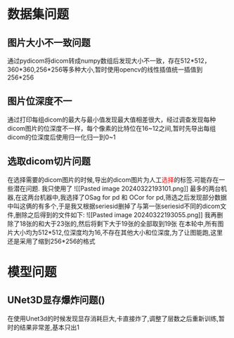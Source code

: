 # 数据集问题
## 图片大小不一致问题
通过pydicom将dicom转成numpy数组后发现大小不一致，存在512\*512，360\*360,256\*256等多种大小,暂时使用opencv的线性插值统一插值到256\*256

## 图片位深度不一
通过打印每组dicom的最大与最小值发现最大值相差很大，经过调查发现每种dicom图片的位深度不一样，每个像素的比特位在16~12之间,暂时先导出每组dicom的位深度后使用归一化归一到0~1

## 选取dicom切片问题
在选择需要的dicom图片的时候,导出的dicom图片为人工<font color="#ff0000">选择</font>的标签.可能存在一些潜在问题.
我只使用了
![[Pasted image 20240322193101.png]]
最多的两台机器,在这两台机器中,我选择了OSag for pd 和 OCor for pd,筛选之后发现部分数据中叫这俩的有多个,于是我又根据seriesid删掉了与第一张seriesid不同的dicom文件,删除之后得到的文件如下:
![[Pasted image 20240322193055.png]]
我再删除了18张的和大于23张的,然后将剩下大于19张的全部取到19张
在本轮中,所有图片大小均为512\*512,位深度均为16,不存在其他大小和位深度,为了让图能跑,这里还是采用了缩到256\*256的格式


# 模型问题
## UNet3D显存爆炸问题()
在使用Unet3d的时候发现显存消耗巨大,卡直接炸了,调整了层数之后重新训练,暂时的结果非常差,基本只出1


